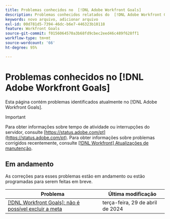 ```yaml
---
title: Problemas conhecidos no  [!DNL Adobe Workfront Goals]
description: Problemas conhecidos relatados do  [!DNL Adobe Workfront Goals]
keywords: novo arquivo, adicionar arquivo
exl-id: 00d781d5-7394-46dc-b6e7-446323b10118
feature: Workfront Goals
source-git-commit: f0156064570a3b68fd9cbec2eed46c489f628ff1
workflow-type: tm+mt
source-wordcount: '66'
ht-degree: 95%

---
```


# Problemas conhecidos no [!DNL Adobe Workfront Goals]

Esta página contém problemas identificados atualmente no [!DNL Adobe Workfront Goals].

>[!IMPORTANT]
>
>Para obter informações sobre tempo de atividade ou interrupções do servidor, consulte [https://status.adobe.com/pt](https://status.adobe.com/pt). Para obter informações sobre problemas corrigidos recentemente, consulte [[!DNL Workfront] Atualizações de manutenção](../maintenance/current-updates.md).

## Em andamento

As correções para esses problemas estão em andamento ou estão programadas para serem feitas em breve.

| **Problema** | **Última modificação** |
|----------------------------------| ----------------- |
| [[!DNL Workfront Goals]: não é possível excluir a meta](known-issues-workfront/wf-goals-cannot-delete-goal.md) | terça-feira, 29 de abril de 2024 |

<!--


-->
